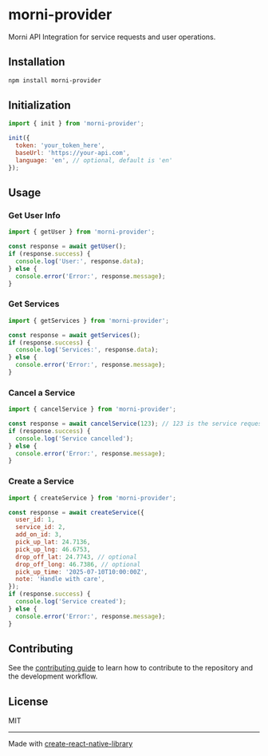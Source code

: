 
# morni-provider

Morni API Integration for service requests and user operations.

## Installation

```sh
npm install morni-provider
```

## Initialization

```js
import { init } from 'morni-provider';

init({
  token: 'your_token_here',
  baseUrl: 'https://your-api.com',
  language: 'en', // optional, default is 'en'
});
```

## Usage

### Get User Info

```js
import { getUser } from 'morni-provider';

const response = await getUser();
if (response.success) {
  console.log('User:', response.data);
} else {
  console.error('Error:', response.message);
}
```

### Get Services

```js
import { getServices } from 'morni-provider';

const response = await getServices();
if (response.success) {
  console.log('Services:', response.data);
} else {
  console.error('Error:', response.message);
}
```

### Cancel a Service

```js
import { cancelService } from 'morni-provider';

const response = await cancelService(123); // 123 is the service request ID
if (response.success) {
  console.log('Service cancelled');
} else {
  console.error('Error:', response.message);
}
```

### Create a Service

```js
import { createService } from 'morni-provider';

const response = await createService({
  user_id: 1,
  service_id: 2,
  add_on_id: 3,
  pick_up_lat: 24.7136,
  pick_up_lng: 46.6753,
  drop_off_lat: 24.7743, // optional
  drop_off_long: 46.7386, // optional
  pick_up_time: '2025-07-10T10:00:00Z',
  note: 'Handle with care',
});
if (response.success) {
  console.log('Service created');
} else {
  console.error('Error:', response.message);
}
```

## Contributing

See the [contributing guide](CONTRIBUTING.md) to learn how to contribute to the repository and the development workflow.

## License

MIT

---

Made with [create-react-native-library](https://github.com/callstack/react-native-builder-bob)
